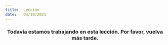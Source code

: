 ```yaml
---
title:  Lección
date:   04/10/2021
---
```


### <center>Todavía estamos trabajando en esta lección. Por favor, vuelva más tarde.</center>